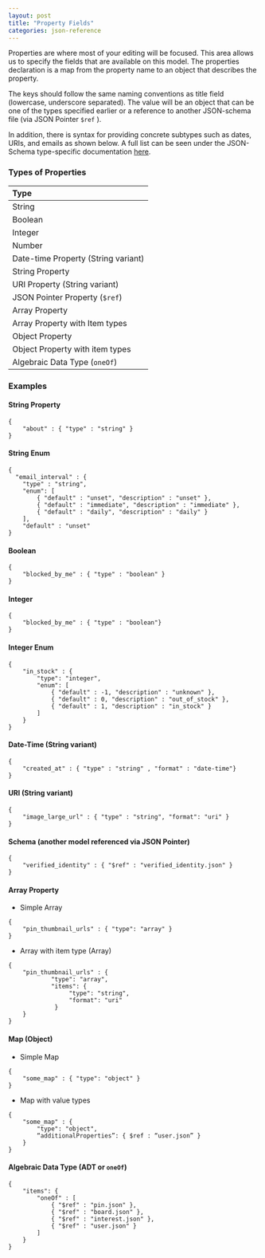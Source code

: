 ```yaml
---
layout: post
title: "Property Fields"
categories: json-reference
---
```


Properties are where most of your editing will be focused. This area allows us to specify the fields that are available on this model. The properties declaration is a map from the property name to an object that describes the property.

The keys should follow the same naming conventions as title field (lowercase, underscore separated). The value will be an object that can be one of the types specified earlier or a reference to another JSON-schema file (via JSON Pointer `$ref` ).

In addition, there is syntax for providing concrete subtypes such as dates, URIs, and emails as shown below. A full list can be seen under the JSON-Schema type-specific documentation [here](http://spacetelescope.github.io/understanding-json-schema/reference/type.html).


### Types of Properties

| Type                |
| :--- |
| String                              |
| Boolean                             |
| Integer                             |
| Number                              |
| Date-time Property (String variant) |
| String Property                     |
| URI Property (String variant)       |
| JSON Pointer Property (`$ref`)        |
| Array Property                      |
| Array Property with Item types      |
| Object Property                     |
| Object Property with item types     |
| Algebraic Data Type (`oneOf`)       |

### Examples

#### String Property
<pre><code class="json">{
    "about" : { "type" : "string" }
}
</code></pre>


#### String Enum
<pre><code class="json">{
  "email_interval" : {
    "type" : "string",
    "enum": [
        { "default" : "unset", "description" : "unset" },
        { "default" : "immediate", "description" : "immediate" },
        { "default" : "daily", "description" : "daily" }
    ],
    "default" : "unset"
}
</code></pre>


#### Boolean
<pre><code class="json">{
    "blocked_by_me" : { "type" : "boolean" }
}
</code></pre>

#### Integer
<pre><code class="json">{
    "blocked_by_me" : { "type" : "boolean"}
}
</code></pre>

#### Integer Enum
<pre><code class="json">{
    "in_stock" : {
        "type": "integer",
        "enum": [
            { "default" : -1, "description" : "unknown" },
            { "default" : 0, "description" : "out_of_stock" },
            { "default" : 1, "description" : "in_stock" }
        ]
    }
}
</code></pre>

#### Date-Time (String variant)
<pre><code class="json">{
    "created_at" : { "type" : "string" , "format" : "date-time"}
}
</code></pre>

#### URI (String variant)
<pre><code class="json">{
    "image_large_url" : { "type" : "string", "format": "uri" }
}
</code></pre>

#### Schema (another model referenced via JSON Pointer)
<pre><code class="json">{
    "verified_identity" : { "$ref" : "verified_identity.json" }
}
</code></pre>

#### Array Property

- Simple Array
<pre><code class="json">{
    "pin_thumbnail_urls" : { "type": "array" }
}
</code></pre>

- Array with item type (Array<URI>)
<pre><code class="json">{
    "pin_thumbnail_urls" : {
            "type": "array",
            "items": {
                 "type": "string",
                 "format": "uri"
             }
    }
}
</code></pre>

#### Map (Object)
- Simple Map
<pre><code class="json">{
    "some_map" : { "type": "object" }
}
</code></pre>

- Map with value types

<pre><code class="json">{
    "some_map" : {
        "type": "object",
        “additionalProperties”: { $ref : “user.json” }
    }
}
</code></pre>


#### Algebraic Data Type (ADT or `oneOf`)
<pre><code class="json">{
	"items": {
		"oneOf" : [
			{ "$ref" : "pin.json" },
			{ "$ref" : "board.json" },
			{ "$ref" : "interest.json" },
			{ "$ref" : "user.json" }
		]
	}
}
</code></pre>
